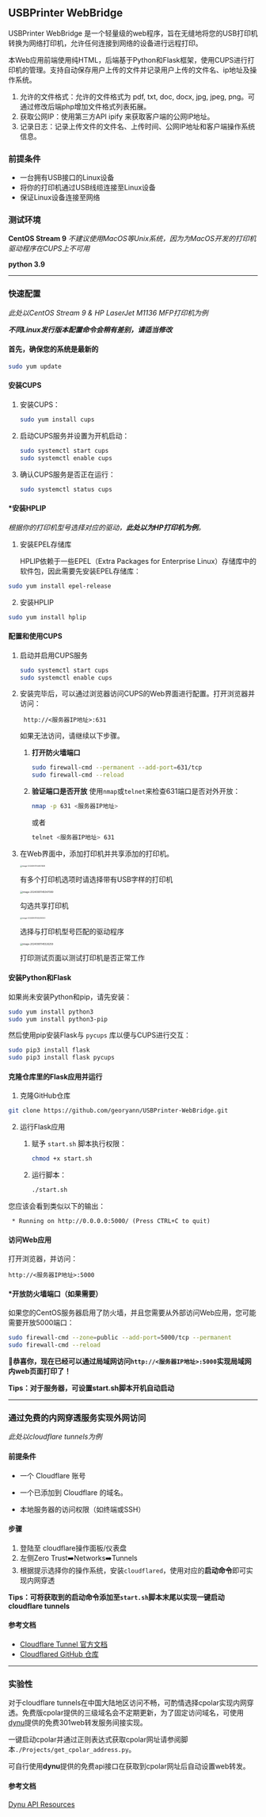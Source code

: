 ## USBPrinter WebBridge

USBPrinter WebBridge 是一个轻量级的web程序，旨在无缝地将您的USB打印机转换为网络打印机，允许任何连接到网络的设备进行远程打印。

本Web应用前端使用纯HTML，后端基于Python和Flask框架，使用CUPS进行打印机的管理。支持自动保存用户上传的文件并记录用户上传的文件名、ip地址及操作系统。

1. 允许的文件格式：允许的文件格式为 pdf, txt, doc, docx, jpg, jpeg, png。可通过修改后端php增加文件格式列表拓展。
2. 获取公网IP：使用第三方API ipify 来获取客户端的公网IP地址。
3. 记录日志：记录上传文件的文件名、上传时间、公网IP地址和客户端操作系统信息。



### 前提条件

- 一台拥有USB接口的Linux设备
- 将你的打印机通过USB线缆连接至Linux设备
- 保证Linux设备连接至网络

### 测试环境

**CentOS Stream 9**  *不建议使用MacOS等Unix系统，因为为MacOS开发的打印机驱动程序在CUPS上不可用*

**python 3.9**



---

### 快速配置

*此处以CentOS Stream 9 & HP LaserJet M1136 MFP打印机为例*

***不同Linux发行版本配置命令会稍有差别，请适当修改***



#### 首先，确保您的系统是最新的

```bash
sudo yum update
```

#### 安装CUPS

1. 安装CUPS：

   ```bash
   sudo yum install cups
   ```

2. 启动CUPS服务并设置为开机启动：

   ```bash
   sudo systemctl start cups
   sudo systemctl enable cups
   ```

3. 确认CUPS服务是否正在运行：

   ```bash
   sudo systemctl status cups
   ```

#### *安装HPLIP

*根据你的打印机型号选择对应的驱动，**此处以为HP打印机为例**。*

1. 安装EPEL存储库

   HPLIP依赖于一些EPEL（Extra Packages for Enterprise Linux）存储库中的软件包，因此需要先安装EPEL存储库：

```bash
sudo yum install epel-release
```

2. 安装HPLIP

```bash
sudo yum install hplip
```

#### 配置和使用CUPS

1. 启动并启用CUPS服务

   ```bash
   sudo systemctl start cups
   sudo systemctl enable cups
   ```

2. 安装完毕后，可以通过浏览器访问CUPS的Web界面进行配置。打开浏览器并访问：

   ```
    http://<服务器IP地址>:631
   ```

   如果无法访问，请继续以下步骤。

   1. **打开防火墙端口**

      ```bash
      sudo firewall-cmd --permanent --add-port=631/tcp
      sudo firewall-cmd --reload
      ```

   2. **验证端口是否开放**
      使用`nmap`或`telnet`来检查631端口是否对外开放：

      ```bash
      nmap -p 631 <服务器IP地址>
      ```

      或者

      ```bash
      telnet <服务器IP地址> 631
      ```

3. 在Web界面中，添加打印机并共享添加的打印机。

   <img src="https://pico-1253511019.cos.ap-nanjing.myqcloud.com/202409011950292.png" alt="image-20240901144921828" style="zoom: 25%;" />

   

   有多个打印机选项时请选择带有USB字样的打印机

   <img src="https://pico-1253511019.cos.ap-nanjing.myqcloud.com/202409011950742.png" alt="image-20240901145047089" style="zoom:33%;" />

   勾选共享打印机

   <img src="https://pico-1253511019.cos.ap-nanjing.myqcloud.com/202409011950300.png" alt="image-20240901145225053" style="zoom:25%;" />

   选择与打印机型号匹配的驱动程序

   <img src="https://pico-1253511019.cos.ap-nanjing.myqcloud.com/202409011950383.png" alt="image-20240901145526259" style="zoom:33%;" />

   打印测试页面以测试打印机是否正常工作

#### 安装Python和Flask

如果尚未安装Python和pip，请先安装：

```bash
sudo yum install python3
sudo yum install python3-pip
```

然后使用pip安装Flask与 `pycups` 库以便与CUPS进行交互：

```bash
sudo pip3 install flask
sudo pip3 install flask pycups
```

#### 克隆仓库里的Flask应用并运行

1. 克隆GitHub仓库

```bash
git clone https://github.com/georyann/USBPrinter-WebBridge.git
```

2. 运行Flask应用

   1. 赋予 `start.sh` 脚本执行权限：

      ```bash
      chmod +x start.sh
      ```

   2. 运行脚本：

      ```bash
      ./start.sh
      ```

您应该会看到类似以下的输出：

```plaintext
 * Running on http://0.0.0.0:5000/ (Press CTRL+C to quit)
```

#### 访问Web应用

打开浏览器，并访问：

```plaintext
http://<服务器IP地址>:5000
```

#### *开放防火墙端口（如果需要）

如果您的CentOS服务器启用了防火墙，并且您需要从外部访问Web应用，您可能需要开放5000端口：

```bash
sudo firewall-cmd --zone=public --add-port=5000/tcp --permanent
sudo firewall-cmd --reload
```



**🎉恭喜你，现在已经可以通过局域网访问`http://<服务器IP地址>:5000`实现局域网内web页面打印了！**

**Tips：对于服务器，可设置start.sh脚本开机自动启动**



---

### 通过免费的内网穿透服务实现外网访问

*此处以cloudflare tunnels为例*

#### 前提条件

* 一个 Cloudflare 账号

- 一个已添加到 Cloudflare 的域名。

- 本地服务器的访问权限（如终端或SSH）

#### 步骤

1. 登陆至 cloudflare操作面板/仪表盘
2. 左侧Zero Trust➡️Networks➡️Tunnels
3. 根据提示选择你的操作系统，安装`cloudflared`，使用对应的**启动命令**即可实现内网穿透 

**Tips：可将获取到的启动命令添加至`start.sh`脚本末尾以实现一键启动cloudflare tunnels**

#### 参考文档

- [Cloudflare Tunnel 官方文档](https://developers.cloudflare.com/cloudflare-one/connections/connect-apps/)
- [Cloudflared GitHub 仓库](https://github.com/cloudflare/cloudflared)



---

### 实验性

对于cloudflare tunnels在中国大陆地区访问不畅，可酌情选择cpolar实现内网穿透。免费版cpolar提供的三级域名会不定期更新，为了固定访问域名，可使用[dynu](https://www.dynu.com)提供的免费301web转发服务间接实现。

一键启动cpolar并通过正则表达式获取cpolar网址请参阅脚本`./Projects/get_cpolar_address.py`。

可自行使用**dynu**提供的免费api接口在获取到cpolar网址后自动设置web转发。

#### 参考文档

[Dynu API Resources](https://www.dynu.com/en-US/Resources/API)
